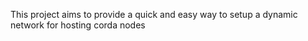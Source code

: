 This project aims to provide a quick and easy way to setup a dynamic network for hosting corda nodes

